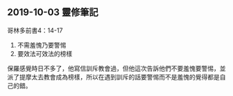 ## 2019-10-03 靈修筆記

哥林多前書4：14-17


1. 不需羞愧乃要警惕
2. 要效法可效法的榜樣


  保羅感覺時日不多了，他寫信訓斥教會過，但他這次告訴他們不要羞愧要警惕，並派了提摩太去教會成為榜樣，所以在遇到訓斥的話要警惕而不是羞愧的覺得都是自己的錯。
 